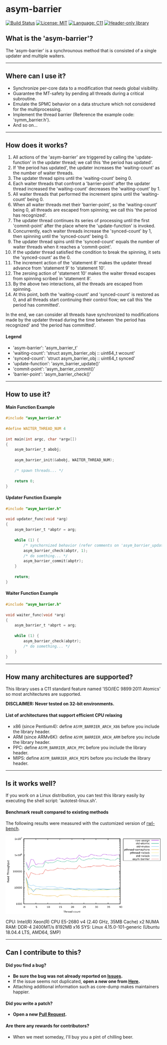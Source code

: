 <!-- SPDX-License-Identifier:	MIT -->

# asym-barrier
[![Build Status](https://travis-ci.com/Revimal/asym-barrier.svg?branch=master)](https://travis-ci.com/Revimal/asym-barrier)
[![License: MIT](https://img.shields.io/badge/License-MIT-yellow.svg)](https://opensource.org/licenses/MIT)
[![Language: C11](https://img.shields.io/badge/Language-C11-blue.svg)](https://www.iso.org/standard/57853.html)
[![Header-only library](https://img.shields.io/badge/Header--only_library-green.svg)](https://en.wikipedia.org/wiki/Header-only)

## What is the 'asym-barrier'?
The 'asym-barrier' is a synchrounous method that is consisted of a single updater and multiple waiters.

---

## Where can I use it?
* Synchronize per-core data to a modification that needs global visibility.
* Guarantee the MT-safety by pending all threads during a critical subroutine.
* Emulate the SPMC behavior on a data structure which not considered for the multiprocessing.
* Implement the thread barrier (Reference the example code: 'symm_barrier.h').
* And so on...

---

## How does it works?
1. All actions of the 'asym-barrier' are triggered by calling the 'update-function' in the updater thread; we call this 'the period has updated'.
2. If 'the period has updated', the updater increases the 'waiting-count' as the number of waiter threads.
3. The updater thread spins until the 'waiting-count' being 0.
4. Each waiter threads that confront a 'barrier-point' after the updater thread increased the 'waiting-count' decreases the 'waiting-count' by 1.
5. All waiter threads that performed the increment spins until the 'waiting-count' being 0.
6. When all waiter threads met their 'barrier-point', so the 'waiting-count' being 0, all threads are escaped from spinning; we call this 'the period has recognized'.
7. The updater thread continues its series of processing until the first 'commit-point' after the place where the 'update-function' is invoked.
8. Concurrently, each waiter threads increase the 'synced-count' by 1, then spinning until the 'synced-count' being 0.
9. The updater thread spins until the 'synced-count' equals the number of waiter threads when it reaches a 'commit-point'.
10. If the updater thread satisfied the condition to break the spinning, it sets the 'synced-count' as the 0.
11. The increment action of the 'statement 8' makes the updater thread advance from 'statement 9' to 'statement 10'.
12. The zeroing action of 'statement 10' makes the waiter thread escapes from spinning scribed in 'statement 8'.
13. By the above two interactions, all the threads are escaped from spinning.
14. At this point, both the 'waiting-count' and 'synced-count' is restored as 0, and all threads start continuing their control flow; we call this 'the period has committed'.

In the end, we can consider all threads have synchronized to modifications made by the updater thread during the time between 'the period has recognized' and 'the period has committed'.

#### Legend
* 'asym-barrier': 'asym_barrier_t'
* 'waiting-count': 'struct asym_barrier_obj :: uint64_t wcount'
* 'synced-count': 'struct asym_barrier_obj :: uint64_t synced'
* 'update-function': 'asym_barrier_update()'
* 'commit-point': 'asym_barrier_commit()'
* 'barrier-point': 'asym_barrier_check()'

---

## How to use it?
#### Main Function Example
```c
#include "asym_barrier.h"

#define WAITER_THREAD_NUM 4

int main(int argc, char *argv[])
{
	asym_barrier_t abobj;

	asym_barrier_init(&abobj, WAITER_THREAD_NUM);

	/* spawn threads... */

	return 0;
}
```

#### Updater Function Example
```c
#include "asym_barrier.h"

void updater_func(void *arg)
{
	asym_barrier_t *abptr = arg;

	while (1) {
		/* synchornized behavior (refer comments on 'asym_barrier_update()') */
		asym_barrier_check(abptr, 1);
		/* do somthing... */
		asym_barrier_commit(abptr);
	}

	return;
}
```

#### Waiter Function Example
```c
#include "asym_barrier.h"

void waiter_func(void *arg)
{
	asym_barrier_t *abprt = arg;

	while (1) {
		asym_barrier_check(abptr);
		/* do something... */
	}
}
```

---

## How many architectures are supported?
This library uses a C11 standard feature named 'ISO/IEC 9899:2011 Atomics' so most architectures are supported.

**DISCLAIMER: Never tested on 32-bit environments.**

#### List of architectures that support efficient CPU relaxing
* x86 (since Pentium4): define `ASYM_BARRIER_ARCH_X86` before you include the library header.
* ARM (since ARMv6K): define `ASYM_BARRIER_ARCH_ARM` before you include the library header.
* PPC: define `ASYM_BARRIER_ARCH_PPC` before you include the library header.
* MIPS: define `ASYM_BARRIER_ARCH_MIPS` before you include the library header.

---

## Is it works well?
If you work on a Linux distribution, you can test this library easily by executing the shell script: 'autotest-linux.sh'.

#### Benchmark result compared to existing methods
The following results were measured with the customized version of [rwl-bench](https://github.com/bloomberg/rwl-bench).

![Benchmark Result Plot](PERFORMANCE.png)

CPU: Intel(R) Xeon(R) CPU E5-2680 v4 (2.40 GHz, 35MB Cache) x2 NUMA
RAM: DDR-4 2400MT/s 8192MB x16
SYS: Linux 4.15.0-101-generic (Ubuntu 18.04.4 LTS, AMD64, SMP)

---

## Can I contribute to this?
#### Did you find a bug?
* **Be sure the bug was not already reported on [Issues](https://github.com/Revimal/asym-barrier/issues).**
* If the issue seems not duplicated, **open a new one from [Here](https://github.com/Revimal/asym-barrier/issues/new).**
* Attaching additional information such as core-dump makes maintainers happier.

#### Did you write a patch?
* **Open a new [Pull Request](https://github.com/Revimal/asym-barrier/pulls).**

#### Are there any rewards for contributors?
* When we meet someday, I'll buy you a pint of chilling beer.
